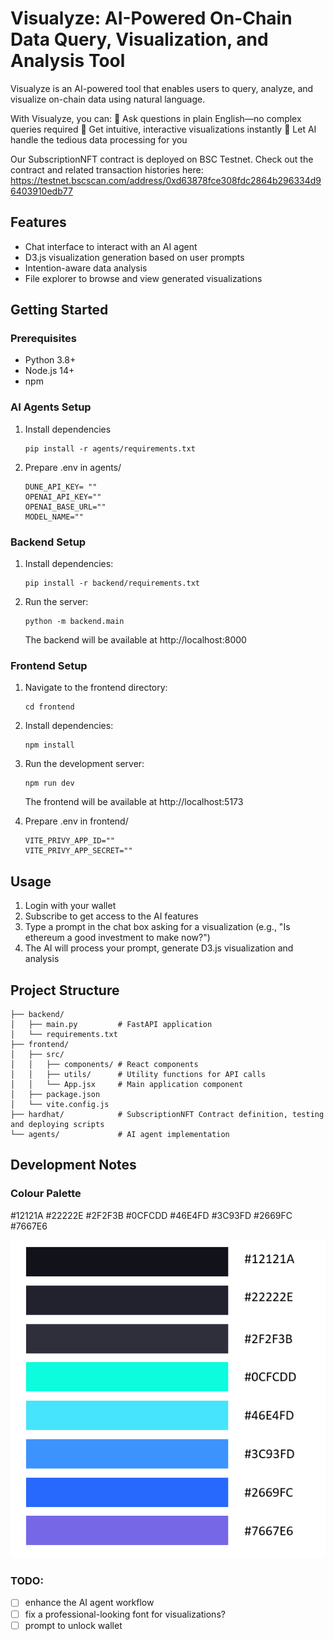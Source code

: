 # Visualyze: AI-Powered On-Chain Data Query, Visualization, and Analysis Tool

Visualyze is an AI-powered tool that enables users to query, analyze, and visualize on-chain data using natural language.

With Visualyze, you can:
🔹 Ask questions in plain English—no complex queries required
🔹 Get intuitive, interactive visualizations instantly
🔹 Let AI handle the tedious data processing for you

Our SubscriptionNFT contract is deployed on BSC Testnet. Check out the contract and related transaction histories here: https://testnet.bscscan.com/address/0xd63878fce308fdc2864b296334d96403910edb77

## Features

- Chat interface to interact with an AI agent
- D3.js visualization generation based on user prompts
- Intention-aware data analysis
- File explorer to browse and view generated visualizations

## Getting Started

### Prerequisites

- Python 3.8+
- Node.js 14+
- npm

### AI Agents Setup

1. Install dependencies
   ```
   pip install -r agents/requirements.txt
   ```

2. Prepare .env in agents/
   ```
   DUNE_API_KEY= ""
   OPENAI_API_KEY=""
   OPENAI_BASE_URL=""
   MODEL_NAME=""
   ```

### Backend Setup

1. Install dependencies:
   ```
   pip install -r backend/requirements.txt
   ```

3. Run the server:
   ```
   python -m backend.main
   ```
   The backend will be available at http://localhost:8000

### Frontend Setup

1. Navigate to the frontend directory:
   ```
   cd frontend
   ```

2. Install dependencies:
   ```
   npm install
   ```

3. Run the development server:
   ```
   npm run dev
   ```
   The frontend will be available at http://localhost:5173

4. Prepare .env in frontend/
   ```
   VITE_PRIVY_APP_ID=""
   VITE_PRIVY_APP_SECRET=""
   ```

## Usage

1. Login with your wallet
2. Subscribe to get access to the AI features
3. Type a prompt in the chat box asking for a visualization (e.g., "Is ethereum a good investment to make now?")
4. The AI will process your prompt, generate D3.js visualization and analysis

## Project Structure

```
├── backend/
│   ├── main.py         # FastAPI application
│   └── requirements.txt
├── frontend/
│   ├── src/
│   │   ├── components/ # React components
│   │   ├── utils/      # Utility functions for API calls
│   │   └── App.jsx     # Main application component
│   ├── package.json
│   └── vite.config.js
├── hardhat/            # SubscriptionNFT Contract definition, testing and deploying scripts
└── agents/             # AI agent implementation
```

## Development Notes

### Colour Palette

#12121A
#22222E
#2F2F3B
#0CFCDD
#46E4FD
#3C93FD
#2669FC
#7667E6

![Moodboard](images/moodboard.png)

### TODO:

- [ ] enhance the AI agent workflow
- [ ] fix a professional-looking font for visualizations?
- [ ] prompt to unlock wallet